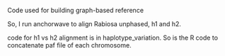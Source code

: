 Code used for building graph-based reference

So, I run anchorwave to align Rabiosa unphased, h1 and h2.

code for h1 vs h2 alignment is in haplotype_variation. So is the R code to concatenate paf file of each chromosome.
